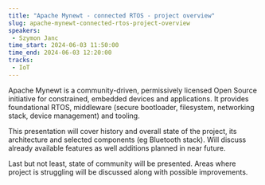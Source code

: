 ```yaml
---
title: "Apache Mynewt - connected RTOS - project overview"
slug: apache-mynewt-connected-rtos-project-overview
speakers:
 - Szymon Janc
time_start: 2024-06-03 11:50:00
time_end: 2024-06-03 12:20:00
tracks:
 - IoT
---
```


Apache Mynewt is a community-driven, permissively licensed Open Source initiative for constrained, embedded devices and applications. It provides foundational RTOS, middleware (secure bootloader, filesystem, networking stack, device management) and tooling.
 
 
 
 This presentation will cover history and overall state of the project, its architecture and selected components (eg Bluetooth stack). Will discuss already available features as well additions planned in near future.
 
 
 
 Last but not least, state of community will be presented. Areas where project is struggling will be discussed along with possible improvements.